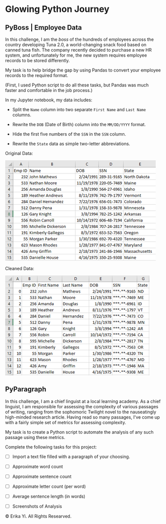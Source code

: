 # Glowing Python Journey

## PyBoss | Employee Data

In this challenge, I am the _boss_ of the hundreds of employees across the country developing Tuna 2.0, a world-changing snack food based on canned tuna fish. 
The company recently decided to purchase a new HR system, and unfortunately for me, the new system requires employee records to be stored differently.

My task is to help bridge the gap by using Pandas to convert your employee records to the required format. 

(First, I used Python script to do all these tasks, but Pandas was much faster and comfortable in the job process.)

In my Jupyter notebook, my data includes: 

* Split the `Name` column into two separate `First Name` and `Last Name` columns.

* Rewrite the `DOB` (Date of Birth) column into the `MM/DD/YYYY` format. 

* Hide the first five numbers of the `SSN` in the `SSN` column. 

* Rewrite the `State` data as simple two-letter abbreviations. 

Original Data: 

![Image of Original Data](PyBoss/imgs/original_employee_dataset.png)

Cleaned Data:

![Image of Cleaned Data](PyBoss/imgs/clean_employee_dataset.png)


## PyParagraph

In this challenge, I am a chief linguist at a local learning academy. 
As a chief linguist, I am responsible for assessing the complexity of various passages of writing, ranging from the sophomoric Twilight novel to the nauseatingly high-minded research article. Having read so many passages, I've come up with a fairly simple set of metrics for assessing complexity. 

My task is to create a Python script to automate the analysis of any such passage using these metrics. 

Complete the following tasks for this project: 

- [ ] Import a text file filled with a paragraph of your choosing.
- [ ] Approximate word count
- [ ] Approximate sentence count
- [ ] Approximate letter count (per word)
- [ ] Average sentence length (in words)
- [ ] Screenshots of Analysis
  



© Erika Yi. All Rights Researved. 